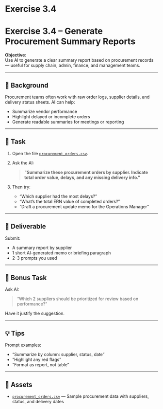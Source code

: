 # Exercise 3.4

# Exercise 3.4 – Generate Procurement Summary Reports

**Objective:**  
Use AI to generate a clear summary report based on procurement records — useful for supply chain, admin, finance, and management teams.

---

## 🧠 Background

Procurement teams often work with raw order logs, supplier details, and delivery status sheets. AI can help:
- Summarize vendor performance
- Highlight delayed or incomplete orders
- Generate readable summaries for meetings or reporting

---

## 📝 Task

1. Open the file [`procurement_orders.csv`](assets/procurement_orders.csv).
2. Ask the AI:

   > **"Summarize these procurement orders by supplier. Indicate total order value, delays, and any missing delivery info."**

3. Then try:
   - “Which supplier had the most delays?”
   - “What’s the total ERN value of completed orders?”
   - “Draft a procurement update memo for the Operations Manager”

---

## 🎯 Deliverable

Submit:
- A summary report by supplier
- 1 short AI-generated memo or briefing paragraph
- 2–3 prompts you used

---

## 🔁 Bonus Task

Ask AI:
> “Which 2 suppliers should be prioritized for review based on performance?”

Have it justify the suggestion.

---

## 💡 Tips

Prompt examples:
- “Summarize by column: supplier, status, date”
- “Highlight any red flags”
- “Format as report, not table”

---

## 📁 Assets

- [`procurement_orders.csv`](assets/procurement_orders.csv) — Sample procurement data with suppliers, status, and delivery dates
